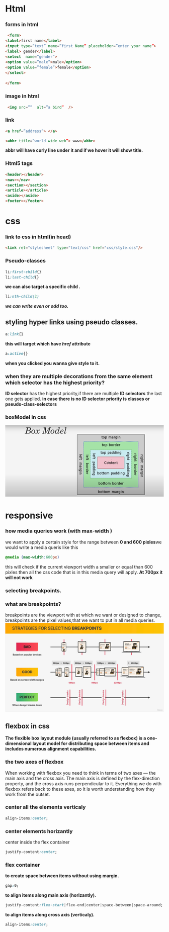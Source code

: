# Html

### forms in html
```html
 <form>
<label>first name</label>
<input type=”text” name=”first Name” placeholder=”enter your name”>
<label> gender</label>
<select  name=”gender”>
<option value=”male”>male</option>
<option value=”female”>female</option>
</select>

</form>
 ```
### image in html
```html
 <img src=””  alt=”a bird”  />
``` 
### link
```html
<a href=”address”> </a>
```

```html
<abbr title=”world wide web”> www</abbr>
```
**abbr will have curly line under it and if we hover it will show title.**
### Html5 tags
```html
<header></header>
<nav></nav>
<section></section>
<article></article>
<aside></aside>
<footer></footer>
```
# css
### link to css in html(in head)
```html
<link rel="stylesheet" type="text/css" href="css/style.css"/>
```
### Pseudo-classes 
```css
li:first-child{}
li:last-child{}

```
**we can also target a specific child .**
```css
li:nth-child(2)
```
***we can write even or odd too.***
## styling hyper links using pseudo classes.
```css
a:link{}
```
**this will target which have ***href*** attribute**
```css
a:active{}
```
**when you clicked you wanna give style to it.**
### when they are multiple decorations from the same element which selector has the highest priority?
**ID selector** has the highest priority,if there are multiple **ID selectors** the last one gets applied.
**in case there is no ID selector priority is classes or pseudo-class-selectors** 
### boxModel in css
![boxmodel](images/boxmodel.png)
# responsive
### how media queries work (with max-width )
we want to apply a certain style for the range between **0 and 600 pixles**we would write a media queris like this 
```css
@media (max-width:600px)
```
this will check if the current viewport width a smaller or equal than 600 pixles then all the css code that is in this media query will apply.
**At 700px it will not work**
### selecting breakpoints.
### what are breakpoints?
breakpoints are the viewport with at which we want or designed to change, breakpoints are the pixel values,that we want to put in all media queries.
![breakpoints](images/breakpoints.png)
## flexbox in css
**The flexible box layout module (usually referred to as flexbox) is a one-dimensional layout model for distributing space between items and includes numerous alignment capabilities.**
### the two axes of flexbox
When working with flexbox you need to think in terms of two axes — the main axis and the cross axis. The main axis is defined by the flex-direction property, and the cross axis runs perpendicular to it. Everything we do with flexbox refers back to these axes, so it is worth understanding how they work from the outset.
### center all the elements verticaly
```css
align-items:center;
```
### center elements horizantly
center inside the flex container 
```css
justify-content:center;
```
### flex container
**to create space between items without using margin.**
```css
gap:0;
```
**to align items along main axis (horizantly).**
```css
justify-content:flex-start|flex-end|center|space-between|space-around;
```
**to align items along cross axis (verticaly).**
```css
align-items:center;
```




















 










